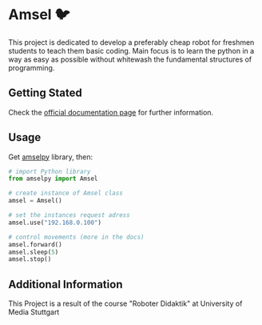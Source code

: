# Amsel :bird:
This project is dedicated to develop a preferably cheap robot for freshmen students to teach them basic coding. Main focus is to learn the python in a way as easy as possible without whitewash the fundamental structures of programming.

## Getting Stated
Check the [official documentation page](https://moritzgvt.github.io/amsel/) for further information.

## Usage
Get [amselpy](https://github.com/moritzgvt/amselpy) library, then:
``` python
# import Python library
from amselpy import Amsel

# create instance of Amsel class
amsel = Amsel()

# set the instances request adress
amsel.use("192.168.0.100")

# control movements (more in the docs)
amsel.forward()
amsel.sleep(5)
amsel.stop()
```

## Additional Information
This Project is a result of the course "Roboter Didaktik" at University of Media Stuttgart
